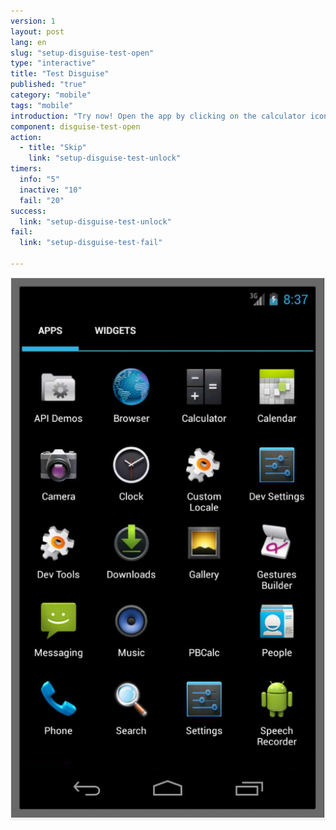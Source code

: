 ```yaml
---
version: 1
layout: post
lang: en
slug: "setup-disguise-test-open"
type: "interactive"
title: "Test Disguise"
published: "true"
category: "mobile"
tags: "mobile"
introduction: "Try now! Open the app by clicking on the calculator icon."
component: disguise-test-open
action: 
  - title: "Skip"
    link: "setup-disguise-test-unlock"
timers:
  info: "5"
  inactive: "10"
  fail: "20"
success: 
  link: "setup-disguise-test-unlock"
fail: 
  link: "setup-disguise-test-fail"

---
```


![Open](/media/mobile/launch-test.png)